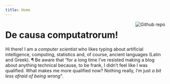 ```yaml
---
title: Home
---
```


[<img src="https://upload.wikimedia.org/wikipedia/commons/thumb/0/07/Nautilus-pompilius.svg/1448px-Nautilus-pompilius.svg.png" style="max-width:20%;min-width:40px;float:right;" alt="Github repo" />]()

# De causa computatrorum!

Hi there! I am a <em>computer scientist</em> who likes typing about artificial intelligence, computing, statistics and, of course, ancient languages (Latin and Greek). &para; Be aware that “for a long time I’ve resisted making a blog about anything technical because, to be frank, I didn’t feel like I was qualified. What makes me more qualified now? Nothing really, I’m just <em>a bit less afraid of being wrong</em>".
